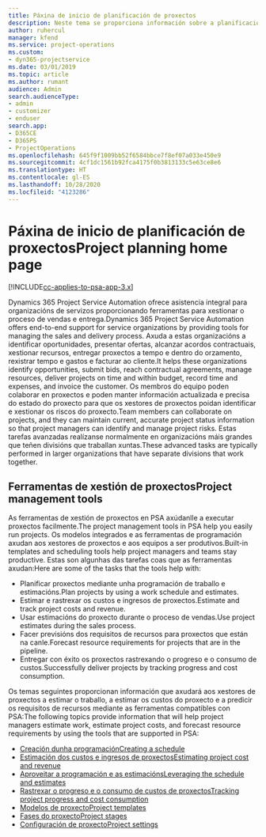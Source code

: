 ```yaml
---
title: Páxina de inicio de planificación de proxectos
description: Neste tema se proporciona información sobre a planificación de proxectos.
author: ruhercul
manager: kfend
ms.service: project-operations
ms.custom:
- dyn365-projectservice
ms.date: 03/01/2019
ms.topic: article
ms.author: rumant
audience: Admin
search.audienceType:
- admin
- customizer
- enduser
search.app:
- D365CE
- D365PS
- ProjectOperations
ms.openlocfilehash: 645f9f1009bb52f6584bbce7f8ef07a033e450e9
ms.sourcegitcommit: 4cf1dc1561b92fca4175f0b3813133c5e63ce8e6
ms.translationtype: HT
ms.contentlocale: gl-ES
ms.lasthandoff: 10/28/2020
ms.locfileid: "4123286"
---
```

# <a name="project-planning-home-page"></a><span data-ttu-id="e1149-103">Páxina de inicio de planificación de proxectos</span><span class="sxs-lookup"><span data-stu-id="e1149-103">Project planning home page</span></span>

[!INCLUDE[cc-applies-to-psa-app-3.x](../includes/cc-applies-to-psa-app-3x.md)]

<span data-ttu-id="e1149-104">Dynamics 365 Project Service Automation ofrece asistencia integral para organizacións de servizos proporcionando ferramentas para xestionar o proceso de vendas e entrega.</span><span class="sxs-lookup"><span data-stu-id="e1149-104">Dynamics 365 Project Service Automation offers end-to-end support for service organizations by providing tools for managing the sales and delivery process.</span></span> <span data-ttu-id="e1149-105">Axuda a estas organizacións a identificar oportunidades, presentar ofertas, alcanzar acordos contractuais, xestionar recursos, entregar proxectos a tempo e dentro do orzamento, rexistrar tempo e gastos e facturar ao cliente.</span><span class="sxs-lookup"><span data-stu-id="e1149-105">It helps these organizations identify opportunities, submit bids, reach contractual agreements, manage resources, deliver projects on time and within budget, record time and expenses, and invoice the customer.</span></span> <span data-ttu-id="e1149-106">Os membros do equipo poden colaborar en proxectos e poden manter información actualizada e precisa do estado do proxecto para que os xestores de proxectos poidan identificar e xestionar os riscos do proxecto.</span><span class="sxs-lookup"><span data-stu-id="e1149-106">Team members can collaborate on projects, and they can maintain current, accurate project status information so that project managers can identify and manage project risks.</span></span> <span data-ttu-id="e1149-107">Estas tarefas avanzadas realízanse normalmente en organizacións máis grandes que teñen divisións que traballan xuntas.</span><span class="sxs-lookup"><span data-stu-id="e1149-107">These advanced tasks are typically performed in larger organizations that have separate divisions that work together.</span></span>

## <a name="project-management-tools"></a><span data-ttu-id="e1149-108">Ferramentas de xestión de proxectos</span><span class="sxs-lookup"><span data-stu-id="e1149-108">Project management tools</span></span>

<span data-ttu-id="e1149-109">As ferramentas de xestión de proxectos en PSA axúdanlle a executar proxectos facilmente.</span><span class="sxs-lookup"><span data-stu-id="e1149-109">The project management tools in PSA help you easily run projects.</span></span> <span data-ttu-id="e1149-110">Os modelos integrados e as ferramentas de programación axudan aos xestores de proxectos e aos equipos a ser produtivos.</span><span class="sxs-lookup"><span data-stu-id="e1149-110">Built-in templates and scheduling tools help project managers and teams stay productive.</span></span> <span data-ttu-id="e1149-111">Estas son algunhas das tarefas coas que as ferramentas axudan:</span><span class="sxs-lookup"><span data-stu-id="e1149-111">Here are some of the tasks that the tools help with:</span></span>

- <span data-ttu-id="e1149-112">Planificar proxectos mediante unha programación de traballo e estimacións.</span><span class="sxs-lookup"><span data-stu-id="e1149-112">Plan projects by using a work schedule and estimates.</span></span>
- <span data-ttu-id="e1149-113">Estimar e rastrexar os custos e ingresos de proxectos.</span><span class="sxs-lookup"><span data-stu-id="e1149-113">Estimate and track project costs and revenue.</span></span>
- <span data-ttu-id="e1149-114">Usar estimacións do proxecto durante o proceso de vendas.</span><span class="sxs-lookup"><span data-stu-id="e1149-114">Use project estimates during the sales process.</span></span>
- <span data-ttu-id="e1149-115">Facer previsións dos requisitos de recursos para proxectos que están na canle.</span><span class="sxs-lookup"><span data-stu-id="e1149-115">Forecast resource requirements for projects that are in the pipeline.</span></span>
- <span data-ttu-id="e1149-116">Entregar con éxito os proxectos rastrexando o progreso e o consumo de custos.</span><span class="sxs-lookup"><span data-stu-id="e1149-116">Successfully deliver projects by tracking progress and cost consumption.</span></span>

<span data-ttu-id="e1149-117">Os temas seguintes proporcionan información que axudará aos xestores de proxectos a estimar o traballo, a estimar os custos do proxecto e a predicir os requisitos de recursos mediante as ferramentas compatibles con PSA:</span><span class="sxs-lookup"><span data-stu-id="e1149-117">The following topics provide information that will help project managers estimate work, estimate project costs, and forecast resource requirements by using the tools that are supported in PSA:</span></span>

- [<span data-ttu-id="e1149-118">Creación dunha programación</span><span class="sxs-lookup"><span data-stu-id="e1149-118">Creating a schedule</span></span>](project-creating.md)
- [<span data-ttu-id="e1149-119">Estimación dos custos e ingresos de proxectos</span><span class="sxs-lookup"><span data-stu-id="e1149-119">Estimating project cost and revenue</span></span>](project-estimating.md)
- [<span data-ttu-id="e1149-120">Aproveitar a programación e as estimacións</span><span class="sxs-lookup"><span data-stu-id="e1149-120">Leveraging the schedule and estimates</span></span>](project-leveraging.md)
- [<span data-ttu-id="e1149-121">Rastrexar o progreso e o consumo de custos de proxectos</span><span class="sxs-lookup"><span data-stu-id="e1149-121">Tracking project progress and cost consumption</span></span>](project-tracking.md)
- [<span data-ttu-id="e1149-122">Modelos de proxecto</span><span class="sxs-lookup"><span data-stu-id="e1149-122">Project templates</span></span>](project-templates.md)
- [<span data-ttu-id="e1149-123">Fases do proxecto</span><span class="sxs-lookup"><span data-stu-id="e1149-123">Project stages</span></span>](project-stages.md)
- [<span data-ttu-id="e1149-124">Configuración de proxecto</span><span class="sxs-lookup"><span data-stu-id="e1149-124">Project settings</span></span>](project-settings.md)
